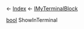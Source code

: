 ← [Index](Api-Index) ← [IMyTerminalBlock](Sandbox.ModAPI.Ingame.IMyTerminalBlock)

[bool](System.Boolean) ShowInTerminal


